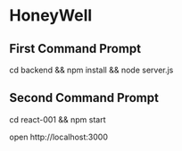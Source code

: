 # HoneyWell
First Command Prompt
--------------------
cd backend && npm install && node server.js


Second Command Prompt
-----------------------
cd react-001 && npm start


open http://localhost:3000

